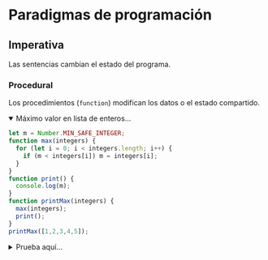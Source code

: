 # Paradigmas de programación
## Imperativa

Las sentencias cambian el estado del programa.

### Procedural

Los procedimientos (`function`) modifican los datos o el estado compartido.

<details open><summary>Máximo valor en lista de enteros...</summary>

```js
let m = Number.MIN_SAFE_INTEGER;
function max(integers) {
  for (let i = 0; i < integers.length; i++) {
    if (m < integers[i]) m = integers[i];
  }
}
function print() {
  console.log(m);
}
function printMax(integers) {
  max(integers);
  print();
}
printMax([1,2,3,4,5]);
```
</details>

<details><summary>Prueba aquí...</summary>

<br/><iframe
  width="750"
  height="400"
  src="https://unpkg.com/javascript-playgrounds@1.2.3/public/index.html#data=%7B%22code%22%3A%22let%20m%20%3D%20Number.MIN_SAFE_INTEGER%3B%5Cnfunction%20max(integers)%20%7B%5Cn%20%20for%20(let%20i%20%3D%200%3B%20i%20%3C%20integers.length%3B%20i%2B%2B)%20%7B%5Cn%20%20%20%20if%20(m%20%3C%20integers%5Bi%5D)%20m%20%3D%20integers%5Bi%5D%3B%5Cn%20%20%7D%5Cn%7D%5Cnfunction%20print()%20%7B%5Cn%20%20console.log(m)%3B%5Cn%7D%5Cnfunction%20printMax(integers)%20%7B%5Cn%20%20max(integers)%3B%5Cn%20%20print()%3B%5Cn%7D%5CnprintMax(%5B1%2C2%2C3%2C4%2C5%5D)%3B%22%7D"
></iframe>
</details>
